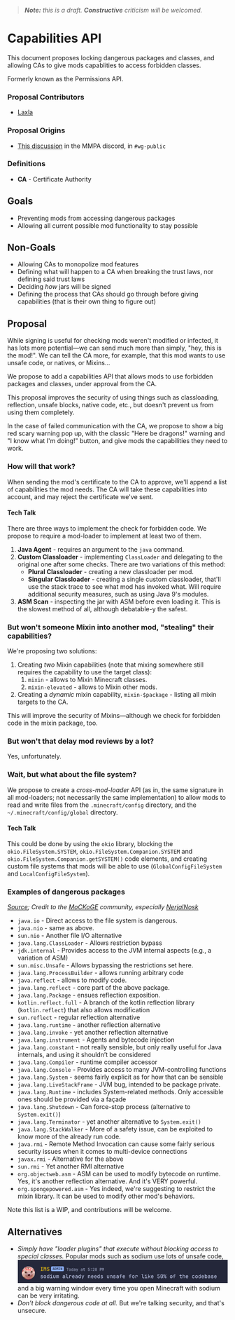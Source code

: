 > ***Note:** this is a draft. **Constructive** criticism will be welcomed.*
# Capabilities API
This document proposes locking dangerous packages and classes,
and allowing CAs to give mods capablities to access forbidden classes.

Formerly known as the Permissions API. 

### Proposal Contributors
- [Laxla](https://github.com/LaylaMeower)

### Proposal Origins
- [This discussion](https://discord.com/channels/1115852272245686334/1117392205787693107/1117454247529812115) in the MMPA discord, in `#wg-public`

### Definitions
- **CA** - Certificate Authority

## Goals
- Preventing mods from accessing dangerous packages
- Allowing all current possible mod functionality to stay possible

## Non-Goals
- Allowing CAs to monopolize mod features
- Defining what will happen to a CA when breaking the trust laws, nor defining said trust laws
- Deciding *how* jars will be signed
- Defining the process that CAs should go through before giving capabilities (that is their own thing to figure out)

## Proposal
While signing is useful for checking mods weren't modified or infected,
it has lots more potential—we can send much more than simply, "hey, this is the mod!".
We can tell the CA more, for example, that this mod wants to use unsafe code, or natives, or Mixins...

We propose to add a capabilities API that allows mods to use forbidden packages and classes, under approval from the CA.

This proposal improves the security of using things such as classloading, reflection, unsafe blocks, native code, etc.,
but doesn't prevent us from using them completely.

In the case of failed communication with the CA, we propose to show a big red scary warning pop up,
with the classic "Here be dragons!" warning and "I know what I'm doing!" button,
and give mods the capabilities they need to work.

### How will that work?

When sending the mod's certificate to the CA to approve, we'll append a list of capabilities the mod needs.
The CA will take these capabilities into account, and may reject the certificate we've sent.

#### Tech Talk

There are three ways to implement the check for forbidden code.
We propose to require a mod-loader to implement at least two of them.
1. **Java Agent** - requires an argument to the `java` command.
2. **Custom Classloader** - implementing `ClassLoader` and delegating to the original one after some checks. There are two variations of this method:
   - **Plural Classloader** - creating a new classloader per mod.
   - **Singular Classloader** - creating a single custom classloader, that'll use the stack trace to see what mod has invoked what. Will require additional security measures, such as using Java 9's modules.
3. **ASM Scan** - inspecting the jar with ASM before even loading it. This is the slowest method of all, although debatable-y the safest. 

### But won't someone Mixin into another mod, "stealing" their capabilities?

We're proposing two solutions:
1. Creating *two* Mixin capabilities (note that mixing somewhere still requires the capability to use the target class): 
   1. `mixin` - allows to Mixin Minecraft classes.
   2. `mixin-elevated` - allows to Mixin other mods.
2. Creating a _dynamic_ mixin capability, `mixin-$package` - listing all mixin targets to the CA.

This will improve the security of Mixins—although we check for forbidden code in the mixin package, too.

### But won't that delay mod reviews by a lot?

Yes, unfortunately.

### Wait, but what about the file system?

We propose to create a _cross-mod-loader_ API
(as in, the same signature in all mod-loaders; not necessarily the same implementation)
to allow mods to read and write files from the `.minecraft/config` directory,
and the `~/.minecraft/config/global` directory.

#### Tech Talk

This could be done by using the `okio` library,
blocking the `okio.FileSystem.SYSTEM`, `okio.FileSystem.Companion.SYSTEM`
and `okio.FileSystem.Companion.getSYSTEM()` code elements,
and creating custom file systems that mods will be able to use (`GlobalConfigFileSystem` and `LocalConfigFileSystem`).

### Examples of dangerous packages
*[Source](https://docs.google.com/document/d/1EpynBXdKLD69F0F0nk-Sph3FXd18IMs8PhXENB7dl6g/edit#heading=h.b4y2p3mjmgab); Credit to the [MoCKoGE](https://GitHub.com/LaylaMeower/MoCKoGE) community, especially [NerjalNosk](https://github.com/NerjalNosk)*
* `java.io` - Direct access to the file system is dangerous.
* `java.nio` - same as above.
* `sun.nio` - Another file I/O alternative
* `java.lang.ClassLoader` - Allows restriction bypass
* `jdk.internal` - Provides access to the JVM internal aspects (e.g., a variation of ASM)
* `sun.misc.Unsafe` - Allows bypassing the restrictions set here.
* `java.lang.ProcessBuilder` - allows running arbitrary code
* `java.reflect` - allows to modify code.
* `java.lang.reflect` - core part of the above package.
* `java.lang.Package` - ensues reflection exposition.
* `kotlin.reflect.full` - A branch of the kotlin reflection library (`kotlin.reflect`) that also allows modification
* `sun.reflect` - regular reflection alternative
* `java.lang.runtime` - another reflection alternative
* `java.lang.invoke` - yet another reflection alternative
* `java.lang.instrument` - Agents and bytecode injection
* `java.lang.constant` - not really sensible, but only really useful for Java internals, and using it shouldn’t be considered
* `java.lang.Compiler` - runtime compiler accessor
* `java.lang.Console` - Provides access to many JVM-controlling functions
* `java.lang.System` - seems fairly explicit as for how that can be sensible
* `java.lang.LiveStackFrame` - JVM bug, intended to be package private.
* `java.lang.Runtime` - includes System-related methods. Only accessible ones should be provided via a façade
* `java.lang.Shutdown` - Can force-stop process (alternative to `System.exit()`)
* `java.lang.Terminator` - yet another alternative to `System.exit()`
* `java.lang.StackWalker` - More of a safety issue, can be exploited to know more of the already run code.
* `java.rmi` - Remote Method Invocation can cause some fairly serious security issues when it comes to multi-device connections
* `javax.rmi` - Alternative for the above
* `sun.rmi` - Yet another RMI alternative
* `org.objectweb.asm` - ASM can be used to modify bytecode on runtime. Yes, it's another reflection alternative. And it's VERY powerful.
* `org.spongepowered.asm` - Yes indeed, we're suggesting to restrict the mixin library. It can be used to modify other mod's behaviors.

Note this list is a WIP, and contributions will be welcome.

## Alternatives
- _Simply have "loader plugins" that execute without blocking access to special classes._
  Popular mods such as sodium use lots of unsafe code,
  ![IMS, Admin: sodium already needs unsafe for like 50% of the codebase](sodium_unsafe.png "Discord message from IMS")
  and a big warning window every time you open Minecraft with sodium can be very irritating.
- *Don't block dangerous code at all.* But we're talking security, and that's unsecure.